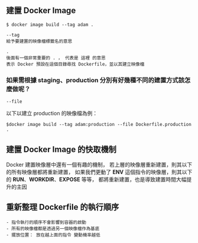 
## 建置 Docker Image

```
$ docker image build --tag adam .
```

	--tag 
	給予要建置的映像檔標籤名的意思
	
	. 
	後面有一個非常重要的 . ， 代表是 這裡 的意思
	表示 Docker 預設在這個目錄尋找 Dockerfile，並以其建立映像檔

### 如果需根據 staging、production 分別有好幾種不同的建置方式該怎麼做呢？

	--file 

以下以建立 production 的映像檔為例：

```
$docker image build --tag adam:production --file Dockerfile.production .
```




## 建置 Docker Image 的快取機制

 Docker 建置映像層中還有一個有趣的機制，
 若上層的映像層重新建置，則其以下的所有映像層都將重新建置，
 如果我們更動了 **ENV** 這個指令的映像層，則其以下的 **RUN**、**WORKDIR**、**EXPOSE** 等等，
 都將重新建置，也是導致建置時間大幅提升的主因


## 重新整理 Dockerfile 的執行順序

	- 指令執行的順序不會影響到容器的啟動
	- 所有的映像檔都是透過另一個映像檔作為基底
	- 擺放位置： 放在越上面的指令 變動機率越低
